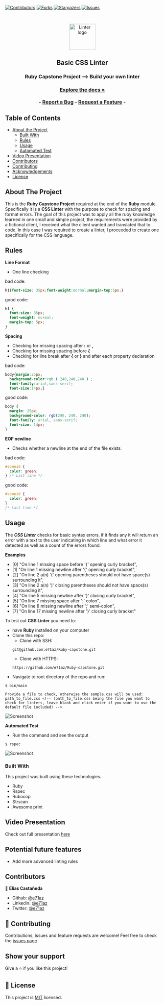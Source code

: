 [![Contributors][contributors-shield]][contributors-url]
[![Forks][forks-shield]][forks-url]
[![Stargazers][stars-shield]][stars-url]
[![Issues][issues-shield]][issues-url]

<!-- PROJECT LOGO -->
<br />
<p align="center">
  <a href="https://github.com/e71az/Ruby-capstone">
    <img src="images/linter.svg" alt="Linter logo" width="85" height="85">
  </a>

  <h2 align="center">Basic CSS Linter</h2>

  <h3 align="center">Ruby Capstone Project --> Build your own linter<h3>
  <p align="center">
    <a href="https://github.com/e71az/Ruby-capstone"><strong>Explore the docs »</strong></a>
    <br />
    <br />
    -
    <a href="https://github.com/e71az/Ruby-capstone/issues">Report a Bug</a>
    -
    <a href="https://github.com/e71az/Ruby-capstone/issues">Request a Feature</a>
    -
  </p>
</p>

<!-- TABLE OF CONTENTS -->
## Table of Contents

* [About the Project](#about-the-project)
  * [Built With](#built-with)
  * [Rules](#rules)
  * [Usage](#usage)
  * [Automated Test](#autoamted-test)
* [Video Presentation](#video-presentation)
* [Contributors](#contributors)
* [Contributing](#contributing)
* [Acknowledgements](#acknowledgements)
* [License](#license)

<!-- ABOUT THE PROJECT -->
## About The Project

This is the **Ruby Capstone Project** required at the end of the **Ruby** module.
Specifically it is a **CSS Linter** with the purpose to check for spacing and format errors.
The goal of this project was to apply all the ruby knowledge learned in one small and simple project, the requirements were provided
by a fictional client, I received what the client wanted and translated that to code. In this case I was required to create a linter,
I proceeded to create one specifically for the CSS language.

## Rules

**Line Format**
* One line checking

bad code:
```css
h1{font-size: 35px;font-weight:normal;margin-top:5px;}
```

good code:
```css
h1 {
  font-size: 35px;
  font-weight: normal;
  margin-top: 5px;
}
```

**Spacing**
* Checking for missing spacing after **:** or **,**
* Checking for missing spacing before **{**
* Checking for line break after **{** or **}** and after each property declaration

bad code:

```css
body{margin:25px;
  background-color:rgb ( 240,240,240 ) ;
  font-family:arial,sans-serif;
  font-size:14px;}
```

good code:
```css
body {
  margin: 25px;
  background-color: rgb(240, 240, 240);
  font-family: arial, sans-serif;
  font-size: 14px;
}
```

**EOF newline**
* Checks whether a newline at the end of the file exists.

bad code:

```css
#someid {
  color: green;
} /* Last line */
```

good code:
```css
#someid {
  color: green;
}
/* Last line */
```

## Usage

The **_CSS Linter_** checks for basic syntax errors, if it finds any it will return an error with a
text to the user indicating in which line and what error it detected as well as a count of
the errors found.

**Examples**

- [0] "On line 1 missing space before '{' opening curly bracket",
- [1] "On line 1 missing newline after '{' opening curly bracket",
- [2] "On line 2 a(n) '(' opening parentheses should not have space(s) surrounding it",
- [3] "On line 2 a(n) ')' closing parentheses should not have space(s) surrounding it",
- [4] "On line 5 missing newline after '}' closing curly bracket",
- [5] "On line 7 missing space after ':' colon",
- [6] "On line 8 missing newline after ';' semi-colon",
- [7] "On line 17 missing newline after '}' closing curly bracket"

To test out **CSS Linter** you need to:
* have **Ruby** installed on your computer
* Clone this repo:
  - Clone with SSH:
  ```
  git@github.com:e71az/Ruby-capstone.git
  ```
  - Clone with HTTPS:
  ```
  https://github.com/e71az/Ruby-capstone.git
  ```
* Navigate to root directory of the repo and run:
```
$ bin/main

Provide a file to check, otherwise the sample.css will be used: path_to_file.css <!-- (path_to_file.css being the file you want to check for linters, leave blank and click enter if you want to use the default file included) -->

```
![Screenshot](images/test_run.png)

**Automated Test**
* Run the command and see the output
```
$ rspec
```
![Screenshot](images/rspec.png)

### Built With
This project was built using these technologies.
* Ruby
* Rspec
* Rubocop
* Strscan
* Awesome print

## Video Presentation

Check out full presentation [here](https://www.loom.com/share/a1e55d78be5e403dbcaa80cee442394d)

## Potential future features
- Add more advanced linting rules

## Contributors

👤 **Elias Castañeda**

- Github: [@e71az](https://github.com/e71az)
- Linkedin: [@e71az](https://www.linkedin.com/in/e71az/)
- Twitter: [@e71az](https://twitter.com/e71az)

## :handshake: Contributing
Contributions, issues and feature requests are welcome!
Feel free to check the [issues page](https://github.com/e71az/Ruby-capstone/issues)

## Show your support
Give a :star: if you like this project!

<!-- MARKDOWN LINKS & IMAGES -->
<!-- https://www.markdownguide.org/basic-syntax/#reference-style-links -->
[contributors-shield]: https://img.shields.io/github/contributors/e71az/Ruby-capstone.svg?style=flat-square
[contributors-url]: https://github.com/e71az/Ruby-capstone/graphs/contributors
[forks-shield]: https://img.shields.io/github/forks/e71az/Ruby-capstone
[forks-url]: https://github.com/e71az/Ruby-capstone/network/members
[stars-shield]: https://img.shields.io/github/stars/e71az/Ruby-capstone
[stars-url]: https://github.com/e71az/Ruby-capstone/stargazers
[issues-shield]: https://img.shields.io/github/issues/e71az/Ruby-capstone.svg?style=flat-square
[issues-url]: https://github.com/e71az/Ruby-capstone/issues

## 📝 License

This project is [MIT](https://opensource.org/licenses/MIT) licensed.

